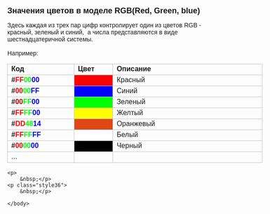 ﻿<html>
<head>
<title>RGBColorCodes</title>
<style type="text/css">
    .style15 {
	border-color: #808080;
	border-width: 0;
        width: 582px;
        margin-top: 16px;
    }
.style14 {
	border: 1px solid #C5C5C5;
        width: 20%;
    }
.auto-style1 {
	border: 1px solid #C5C5C5;
	font-family: Arial;
}
.auto-style2 {
	font-weight: bold;
	border: 1px solid #C5C5C5;
	font-family: Arial;
}
    .style16
    {
        border: 1px solid #C5C5C5;
        font-family: Arial;
        width: 20%;
    }
    .style19
    {
        border: 1px solid #C5C5C5;
        width: 3%;
    }
    .style20
    {
        border: 1px solid #C5C5C5;
        font-family: Arial;
        width: 3%;
        background-color: #000000;
    }
    .style21
    {
        font-weight: bold;
        border: 1px solid #C5C5C5;
        font-family: Arial;
        width: 6%;
    }
    .style22
    {
        border: 1px solid #C5C5C5;
        font-family: Arial;
        width: 6%;
    }
    .style23
    {
        border: 1px solid #C5C5C5;
        font-family: Arial;
        width: 3%;
        color: #FF9933;
        background-color: #FF0000;
    }
    .style24
    {
        border: 1px solid #C5C5C5;
        font-family: Arial;
        width: 3%;
        color: #FF9933;
        background-color: #0000FF;
    }
    .style25
    {
        border: 1px solid #C5C5C5;
        font-family: Arial;
        width: 3%;
        color: #FF9933;
        background-color: #00FF00;
    }
    .style26
    {
        border: 1px solid #C5C5C5;
        font-family: Arial;
        width: 3%;
        color: #FF9933;
        background-color: #FFFF00;
    }
    .style27
    {
        border: 1px solid #C5C5C5;
        font-family: Arial;
        width: 3%;
        color: #FF9933;
        background-color: #DD4814;
    }
    .style28
    {
        border: 1px solid #C5C5C5;
        font-family: Arial;
        width: 3%;
        color: #FF9933;
        background-color: #FFFFFF;
    }
.post .content img{max-width:100%}.html_format img{max-width:100%;vertical-align:middle}
    .style29
    {
        color: #FF0000;
    }
    .style30
    {
        color: #CC0000;
    }
    .style31
    {
        color: #00FF00;
    }
    .style32
    {
        color: #00FF00;
        background-color: #FFFFFF;
    }
    .style33
    {
        color: #0000FF;
    }
    .style34
    {
        color: #0000FF;
        background-color: #FFFFFF;
    }
    .style35
    {
        border: 1px solid #C5C5C5;
        font-family: Arial;
        width: 3%;
        background-color: #FFFFFF;
    }
    .style36
    {
        margin-left: 40px;
    }
</style>
</head>

<body>

<p><font size="+1" face="Arial"><strong>Значения цветов в моделе RGB(Red, Green, 
    blue)</strong></font><br>
    </p>
    <p>
        <font face="Arial">Здесь каждая из трех пар цифр контролирует один из цветов RGB - красный, зеленый 
        и синий,&nbsp; а числа представляются в виде шестнадцатеричной системы. <br />
        <br />
        Например:</font><br />
    </p>


<table cellPadding="5" cols="2" frame="below" rules="rows" class="style15">
  <tr>
    <td class="style21">Код</td>
    <td class="style19"><font face="Arial"><strong>Цвет</strong></font></td>
    <td class="style14"><font face="Arial"><strong>Описание</strong></font></td>
  </tr>
  <tr>
    <td class="style22"><strong>#<span class="style29">FF</span><span class="style31">00</span><span 
            class="style33">00</span></strong></td>
    <td class="style23">&nbsp;</td>
    <td class="style16">Красный</td>
  </tr>
    <tr>
    <td class="style22"><strong>#<span class="style29">00</span><span class="style31">00</span><span 
            class="style33">FF</span></strong></td>
    <td class="style24">&nbsp;</td>
    <td class="style16">Синий</td>
    </tr>
    <tr>
    <td class="style22"><strong>#<span class="style30">00</span><span class="style31">FF</span><span 
            class="style34">00</span></strong></td>
    <td class="style25">&nbsp;</td>
    <td class="style16">Зеленый</td>
    </tr>
    <tr>
    <td class="style22"><strong>#<span class="style29">FF</span><span class="style31">FF</span><span 
            class="style33">00</span></strong></td>
    <td class="style26">&nbsp;</td>
    <td class="style16">Желтый</td>
    </tr>
    <tr>
    <td class="style22"><strong>#<span class="style29">DD</span><span class="style32">48</span><span 
            class="style33">14</span></strong></td>
    <td class="style27">&nbsp;</td>
    <td class="style16">Оранжевый</td>
    </tr>
    <tr>
    <td class="style22"><strong>#<span class="style29">FF</span><span class="style31">FF</span><span 
            class="style33">FF</span></strong></td>
    <td class="style28">&nbsp;</td>
    <td class="style16">Белый</td>
    </tr>
    <tr>
    <td class="style22"><strong>#<span class="style29">00</span><span class="style31">00</span><span 
            class="style33">00</span></strong></td>
    <td class="style20">...</td>
    <td class="style16">Черный</td>
    </tr>
    <tr>
    <td class="style22">...</td>
    <td class="style35">&nbsp;</td>
    <td class="style16">&nbsp;</td>
    </tr>
    </table>

    <p>
        &nbsp;</p>
    <p class="style36">
        &nbsp;</p>

    </body>
</html>
